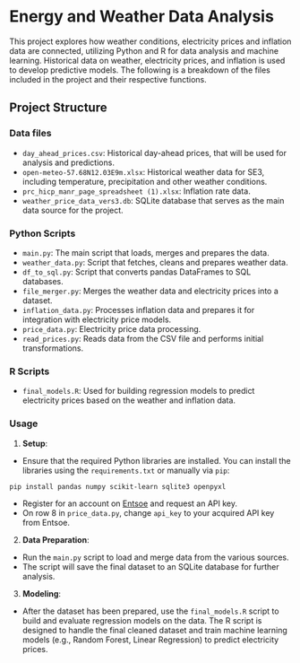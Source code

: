 # Energy and Weather Data Analysis
This project explores how weather conditions, electricity prices and inflation data are connected, utilizing Python and R for data analysis and machine learning. Historical data on weather, electricity prices, and inflation is used to develop predictive models. The following is a breakdown of the files included in the project and their respective functions.
## Project Structure
### Data files
* `day_ahead_prices.csv`: Historical day-ahead prices, that will be used for analysis and predictions.
* `open-meteo-57.68N12.03E9m.xlsx`: Historical weather data for SE3, including temperature, precipitation and other weather conditions.
* `prc_hicp_manr_page_spreadsheet (1).xlsx`: Inflation rate data.
* `weather_price_data_vers3.db`: SQLite database that serves as the main data source for the project.
### Python Scripts
* `main.py`: The main script that loads, merges and prepares the data.
* `weather_data.py`: Script that fetches, cleans and prepares weather data.
* `df_to_sql.py`: Script that converts pandas DataFrames to SQL databases.
* `file_merger.py`: Merges the weather data and electricity prices into a dataset.
* `inflation_data.py`: Processes inflation data and prepares it for integration with electricity price models.
* `price_data.py`: Electricity price data processing.
* `read_prices.py`: Reads data from the CSV file and performs initial transformations.
### R Scripts
* `final_models.R`: Used for building regression models to predict electricity prices based on the weather and inflation data.
### Usage
1. __Setup__:
  * Ensure that the required Python libraries are installed. You can install the libraries using the `requirements.txt` or manually via `pip`:
  ``` 
  pip install pandas numpy scikit-learn sqlite3 openpyxl
  ```
  * Register for an account on [Entsoe](https://transparency.entsoe.eu/dashboard/show) and request an API key.
  * On row 8 in `price_data.py`, change `api_key` to your acquired API key from Entsoe.
2. __Data Preparation__:
  * Run the `main.py` script to load and merge data from the various sources.
  * The script will save the final dataset to an SQLite database for further analysis.
3. __Modeling__:
* After the dataset has been prepared, use the `final_models.R` script to build and evaluate regression models on the data. The R script is designed to handle the final cleaned dataset and train machine learning models (e.g., Random Forest, Linear Regression) to predict electricity prices.
